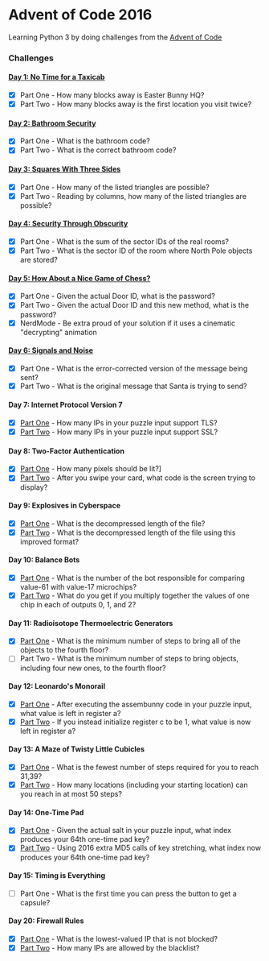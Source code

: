 # Advent of Code 2016

Learning Python 3 by doing challenges from the [Advent of Code](http://adventofcode.com/2016) 

### Challenges
#### [Day 1: No Time for a Taxicab](src/day_01)
- [x] Part One - How many blocks away is Easter Bunny HQ?
- [x] Part Two - How many blocks away is the first location you visit twice?

#### [Day 2: Bathroom Security](src/day_02)
- [x] Part One - What is the bathroom code?
- [x] Part Two - What is the correct bathroom code?

#### [Day 3: Squares With Three Sides](src/day_03)
- [x] Part One - How many of the listed triangles are possible?
- [x] Part Two - Reading by columns, how many of the listed triangles are possible?

#### [Day 4: Security Through Obscurity](src/day_04)
- [x] Part One - What is the sum of the sector IDs of the real rooms?
- [x] Part Two - What is the sector ID of the room where North Pole objects are stored?

#### [Day 5: How About a Nice Game of Chess?](src/day_05)
- [x] Part One - Given the actual Door ID, what is the password?
- [x] Part Two - Given the actual Door ID and this new method, what is the password?
- [x] NerdMode - Be extra proud of your solution if it uses a cinematic "decrypting" animation

#### [Day 6: Signals and Noise](src/day_06)
- [x] Part One - What is the error-corrected version of the message being sent?
- [x] Part Two - What is the original message that Santa is trying to send?

#### Day 7: Internet Protocol Version 7
- [x] [Part One](src/7-1.py) - How many IPs in your puzzle input support TLS?
- [x] [Part Two](src/7-2.py) - How many IPs in your puzzle input support SSL?

#### Day 8: Two-Factor Authentication
- [x] [Part One](src/8-1-8-2.py) - How many pixels should be lit?]
- [x] [Part Two](src/8-1-8-2.py) - After you swipe your card, what code is the screen trying to display?

#### Day 9: Explosives in Cyberspace
- [x] [Part One](src/9-1.py) - What is the decompressed length of the file?
- [x] [Part Two](src/9-2.py) - What is the decompressed length of the file using this improved format?

#### Day 10: Balance Bots
- [x] [Part One](src/10-1.py) - What is the number of the bot responsible for comparing value-61 with value-17 microchips?
- [x] [Part Two](src/10-2.py) - What do you get if you multiply together the values of one chip in each of outputs 0, 1, and 2?

#### Day 11: Radioisotope Thermoelectric Generators
- [x] [Part One](src/11-1.py) - What is the minimum number of steps to bring all of the objects to the fourth floor?
- [ ] Part Two - What is the minimum number of steps to bring objects, including four new ones, to the fourth floor?

#### Day 12: Leonardo's Monorail
- [x] [Part One](src/12-1.py) - After executing the assembunny code in your puzzle input, what value is left in register a?
- [x] [Part Two](src/12-2.py) - If you instead initialize register c to be 1, what value is now left in register a?

#### Day 13: A Maze of Twisty Little Cubicles
- [x] [Part One](src/13-1.py) - What is the fewest number of steps required for you to reach 31,39?
- [x] [Part Two](src/13-2.py) - How many locations (including your starting location) can you reach in at most 50 steps?

#### Day 14: One-Time Pad
- [x] [Part One](src/14-1.py) - Given the actual salt in your puzzle input, what index produces your 64th one-time pad key?
- [x] [Part Two](src/14-2.py) - Using 2016 extra MD5 calls of key stretching, what index now produces your 64th one-time pad key?

#### Day 15: Timing is Everything
- [ ] Part One - What is the first time you can press the button to get a capsule?

#### Day 20: Firewall Rules
- [x] [Part One](src/20-1.py) - What is the lowest-valued IP that is not blocked?
- [x] [Part Two](src/20-2.py) - How many IPs are allowed by the blacklist?
